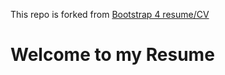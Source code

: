 This repo is forked from [Bootstrap 4 resume/CV](https://github.com/BlackrockDigital/startbootstrap-resume)

# Welcome to my Resume